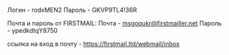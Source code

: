 
   Логин - rodxMEN2
   Пароль - GKVP9TL4!36R

   Почта и пароль от FIRSTMAIL:
   Почта - msgoqukr@firstmailler.net
   Пароль - ypedkdtqY8750	
   
  ссылка на вход в почту - https://firstmail.ltd/webmail/inbox
